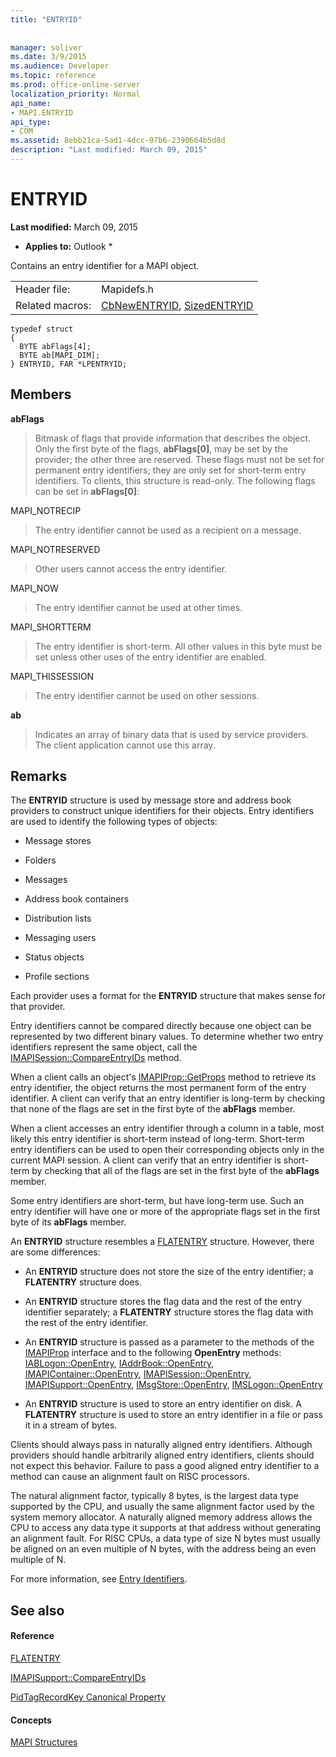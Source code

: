 ```yaml
---
title: "ENTRYID"
 
 
manager: soliver
ms.date: 3/9/2015
ms.audience: Developer
ms.topic: reference
ms.prod: office-online-server
localization_priority: Normal
api_name:
- MAPI.ENTRYID
api_type:
- COM
ms.assetid: 8ebb21ca-5ad1-4dcc-97b6-2390664b5d8d
description: "Last modified: March 09, 2015"
---
```


# ENTRYID

 **Last modified:** March 09, 2015 
  
 * **Applies to:** Outlook * 
  
Contains an entry identifier for a MAPI object. 
  
|||
|:-----|:-----|
|Header file:  <br/> |Mapidefs.h  <br/> |
|Related macros:  <br/> |[CbNewENTRYID](cbnewentryid.md), [SizedENTRYID](sizedentryid.md) <br/> |
   
```
typedef struct
{
  BYTE abFlags[4];
  BYTE ab[MAPI_DIM];
} ENTRYID, FAR *LPENTRYID;

```

## Members

 **abFlags**
  
> Bitmask of flags that provide information that describes the object. Only the first byte of the flags, **abFlags[0]**, may be set by the provider; the other three are reserved. These flags must not be set for permanent entry identifiers; they are only set for short-term entry identifiers. To clients, this structure is read-only. The following flags can be set in **abFlags[0]**:
    
MAPI_NOTRECIP 
  
> The entry identifier cannot be used as a recipient on a message.
    
MAPI_NOTRESERVED 
  
> Other users cannot access the entry identifier.
    
MAPI_NOW 
  
> The entry identifier cannot be used at other times.
    
MAPI_SHORTTERM 
  
> The entry identifier is short-term. All other values in this byte must be set unless other uses of the entry identifier are enabled.
    
MAPI_THISSESSION 
  
> The entry identifier cannot be used on other sessions.
    
 **ab**
  
> Indicates an array of binary data that is used by service providers. The client application cannot use this array.
    
## Remarks

The **ENTRYID** structure is used by message store and address book providers to construct unique identifiers for their objects. Entry identifiers are used to identify the following types of objects: 
  
- Message stores
    
- Folders
    
- Messages
    
- Address book containers
    
- Distribution lists
    
- Messaging users
    
- Status objects
    
- Profile sections
    
Each provider uses a format for the **ENTRYID** structure that makes sense for that provider. 
  
Entry identifiers cannot be compared directly because one object can be represented by two different binary values. To determine whether two entry identifiers represent the same object, call the [IMAPISession::CompareEntryIDs](imapisession-compareentryids.md) method. 
  
When a client calls an object's [IMAPIProp::GetProps](imapiprop-getprops.md) method to retrieve its entry identifier, the object returns the most permanent form of the entry identifier. A client can verify that an entry identifier is long-term by checking that none of the flags are set in the first byte of the **abFlags** member. 
  
When a client accesses an entry identifier through a column in a table, most likely this entry identifier is short-term instead of long-term. Short-term entry identifiers can be used to open their corresponding objects only in the current MAPI session. A client can verify that an entry identifier is short-term by checking that all of the flags are set in the first byte of the **abFlags** member. 
  
Some entry identifiers are short-term, but have long-term use. Such an entry identifier will have one or more of the appropriate flags set in the first byte of its **abFlags** member. 
  
An **ENTRYID** structure resembles a [FLATENTRY](flatentry.md) structure. However, there are some differences: 
  
- An **ENTRYID** structure does not store the size of the entry identifier; a **FLATENTRY** structure does. 
    
- An **ENTRYID** structure stores the flag data and the rest of the entry identifier separately; a **FLATENTRY** structure stores the flag data with the rest of the entry identifier. 
    
- An **ENTRYID** structure is passed as a parameter to the methods of the [IMAPIProp](imapipropiunknown.md) interface and to the following **OpenEntry** methods: [IABLogon::OpenEntry](iablogon-openentry.md), [IAddrBook::OpenEntry](iaddrbook-openentry.md), [IMAPIContainer::OpenEntry](imapicontainer-openentry.md), [IMAPISession::OpenEntry](imapisession-openentry.md), [IMAPISupport::OpenEntry](imapisupport-openentry.md), [IMsgStore::OpenEntry](imsgstore-openentry.md), [IMSLogon::OpenEntry](imslogon-openentry.md)
    
- An **ENTRYID** structure is used to store an entry identifier on disk. A **FLATENTRY** structure is used to store an entry identifier in a file or pass it in a stream of bytes. 
    
Clients should always pass in naturally aligned entry identifiers. Although providers should handle arbitrarily aligned entry identifiers, clients should not expect this behavior. Failure to pass a good aligned entry identifier to a method can cause an alignment fault on RISC processors. 
  
The natural alignment factor, typically 8 bytes, is the largest data type supported by the CPU, and usually the same alignment factor used by the system memory allocator. A naturally aligned memory address allows the CPU to access any data type it supports at that address without generating an alignment fault. For RISC CPUs, a data type of size N bytes must usually be aligned on an even multiple of N bytes, with the address being an even multiple of N.
  
For more information, see [Entry Identifiers](mapi-entry-identifiers.md). 
  
## See also

#### Reference

[FLATENTRY](flatentry.md)
  
[IMAPISupport::CompareEntryIDs](imapisupport-compareentryids.md)
  
[PidTagRecordKey Canonical Property](pidtagrecordkey-canonical-property.md)
#### Concepts

[MAPI Structures](mapi-structures.md)

